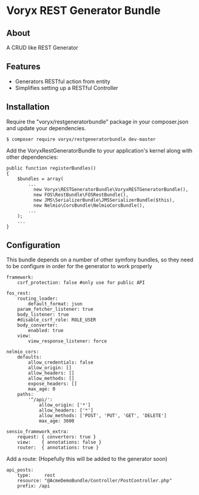 # Voryx REST Generator Bundle

## About

A CRUD like REST Generator

## Features

* Generators RESTful action from entity
* Simplifies setting up a RESTful Controller


## Installation
Require the "voryx/restgeneratorbundle" package in your composer.json and update your dependencies.

    $ composer require voryx/restgeneratorbundle dev-master

Add the VoryxRestGeneratorBundle to your application's kernel along with other dependencies:

    public function registerBundles()
    {
        $bundles = array(
            ...
              new Voryx\RESTGeneratorBundle\VoryxRESTGeneratorBundle(),
              new FOS\RestBundle\FOSRestBundle(),
              new JMS\SerializerBundle\JMSSerializerBundle($this),
              new Nelmio\CorsBundle\NelmioCorsBundle(),
            ...
        );
        ...
    }

## Configuration

This bundle depends on a number of other symfony bundles, so they need to be configure in order for the generator to work properly

    framework:
        csrf_protection: false #only use for public API

    fos_rest:
        routing_loader:
            default_format: json
        param_fetcher_listener: true
        body_listener: true
        #disable_csrf_role: ROLE_USER
        body_converter:
            enabled: true
        view:
            view_response_listener: force

    nelmio_cors:
        defaults:
            allow_credentials: false
            allow_origin: []
            allow_headers: []
            allow_methods: []
            expose_headers: []
            max_age: 0
        paths:
            '^/api/':
                allow_origin: ['*']
                allow_headers: ['*']
                allow_methods: ['POST', 'PUT', 'GET', 'DELETE']
                max_age: 3600

    sensio_framework_extra:
        request: { converters: true }
        view:    { annotations: false }
        router:  { annotations: true }


Add a route:  (Hopefully this will be added to the generator soon)

    api_posts:
        type:     rest
        resource: "@AcmeDemoBundle/Controller/PostController.php"
        prefix: /api
